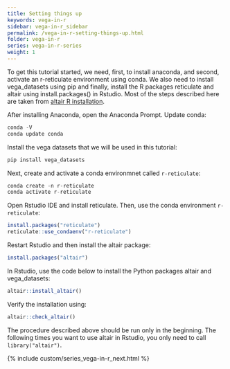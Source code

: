 ```yaml
---
title: Setting things up
keywords: vega-in-r
sidebar: vega-in-r_sidebar
permalink: /vega-in-r-setting-things-up.html
folder: vega-in-r
series: vega-in-r-series
weight: 1
---
```


To get this tutorial started, we need, first, to install anaconda, and second, activate an r-reticulate environment using conda. We also need to install vega_datasets using pip and finally, install the R packages reticulate and altair using install.packages() in Rstudio. 
Most of the steps described here are taken from [altair R installation](https://vegawidget.github.io/altair/articles/installation.html).

After installing Anaconda, open the Anaconda Prompt. Update conda:
``` C
conda -V
conda update conda
````

Install the vega datasets that we will be used in this tutorial:
``` C
pip install vega_datasets
```

Next, create and activate a conda environmnet called `r-reticulate`:
``` C
conda create -n r-reticulate
conda activate r-reticulate
```

Open Rstudio IDE and install reticulate. Then, use the conda environment `r-reticulate`:
``` R
install.packages("reticulate")
reticulate::use_condaenv("r-reticulate")
```

Restart Rstudio and then install the altair package:
``` R
install.packages("altair")
```

In Rstudio, use the code below to install the Python packages altair and vega_datasets:
``` R
altair::install_altair()
```

Verify the installation using:
``` R
altair::check_altair()
```

The procedure described above should be run only in the beginning. The following times you want to use altair in Rstudio, you only need to call `library("altair")`.




{% include custom/series_vega-in-r_next.html %}
